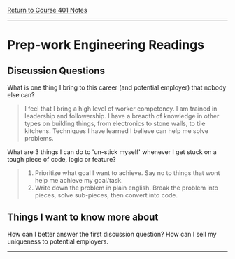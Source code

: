 [Return to Course 401 Notes](https://KrisDunning.github.io/401-Reading-Notes)

-----

# Prep-work Engineering Readings

## Discussion Questions

What is one thing I bring to this career (and potential employer) that nobody else can?

> I feel that I bring a high level of worker competency. I am trained in leadership and followership. I have a breadth of knowledge in other types on building things, from electronics to stone walls, to tile kitchens. Techniques I have learned I believe can help me solve problems.

What are 3 things I can do to 'un-stick myself' whenever I get stuck on a tough piece of code, logic or feature?

> 1) Prioritize what goal I want to achieve. Say no to things that wont help me achieve my goal/task.
> 2) Write down the problem in plain english. Break the problem into pieces, solve sub-pieces, then convert into code.

## Things I want to know more about

How can I better answer the first discussion question? How can I sell my uniqueness to potential employers.

-----
